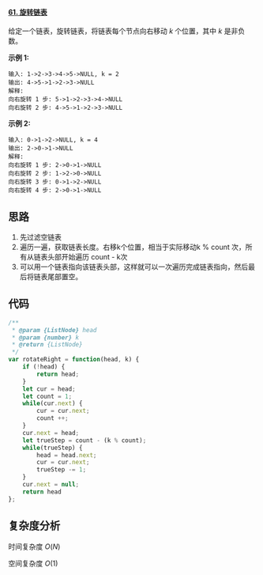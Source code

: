 #### [61. 旋转链表](https://leetcode-cn.com/problems/rotate-list/)

给定一个链表，旋转链表，将链表每个节点向右移动 *k* 个位置，其中 *k* 是非负数。

**示例 1:**

```
输入: 1->2->3->4->5->NULL, k = 2
输出: 4->5->1->2->3->NULL
解释:
向右旋转 1 步: 5->1->2->3->4->NULL
向右旋转 2 步: 4->5->1->2->3->NULL
```

**示例 2:**

```
输入: 0->1->2->NULL, k = 4
输出: 2->0->1->NULL
解释:
向右旋转 1 步: 2->0->1->NULL
向右旋转 2 步: 1->2->0->NULL
向右旋转 3 步: 0->1->2->NULL
向右旋转 4 步: 2->0->1->NULL
```



## 思路

1. 先过滤空链表
2. 遍历一遍，获取链表长度。右移k个位置，相当于实际移动k % count 次，所有从链表头部开始遍历 count - k次
3. 可以用一个链表指向该链表头部，这样就可以一次遍历完成链表指向，然后最后将链表尾部置空。



## 代码

```javascript
/**
 * @param {ListNode} head
 * @param {number} k
 * @return {ListNode}
 */
var rotateRight = function(head, k) {
    if (!head) {
        return head;
    }
    let cur = head;
    let count = 1;
    while(cur.next) {
        cur = cur.next;
        count ++;
    }
    cur.next = head;
    let trueStep = count - (k % count);
    while(trueStep) {
        head = head.next;
        cur = cur.next;
        trueStep -= 1;
    }
    cur.next = null;
    return head
};
```



## 复杂度分析

时间复杂度 $O(N)$

空间复杂度 $O(1)$